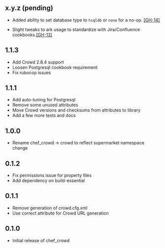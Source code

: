 ## x.y.z (pending)

- Added ability to set database type to `hsqldb` or `none` for a no-op.
  [[GH-14]](https://github.com/afklm/crowd/issues/14)
* Slight tweaks to ark usage to standardize with Jira/Confluence
  cookbooks.[[GH-13]](https://github.com/afklm/crowd/issues/13)

## 1.1.3

* Add Crowd 2.8.4 support
* Loosen Postgresql cookbook requirement
* Fix rubocop issues

## 1.1.1

* Add auto-tuning for Postgresql
* Remove some unused attributes
* Move Crowd versions and checksums from attributes to library
* Add a few more tests and docs

## 1.0.0

* Rename chef_crowd -> crowd to reflect supermarket namespace change

## 0.1.2

* Fix permissions issue for property files
* Add dependency on build-essential

## 0.1.1

* Remove generation of crowd.cfg.xml
* Use correct attribute for Crowd URL generation

## 0.1.0

* Initial release of chef_crowd
